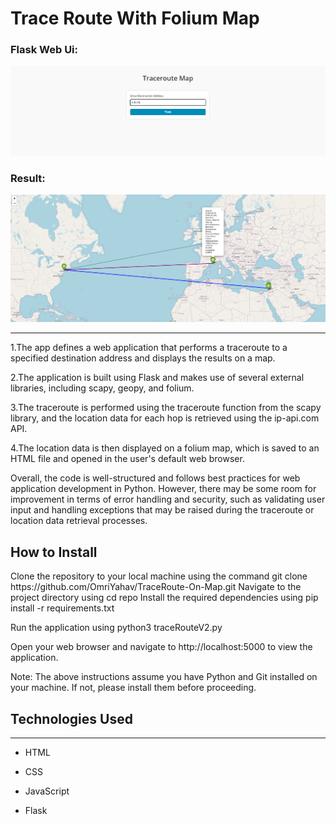 <h1>Trace Route With Folium Map</h1>

<h3>Flask Web Ui:</h3>

![This is an image](img/TraceOnMapPage.PNG)
<h3>Result:</h3>

![This is an image](img/HopsOnMap.PNG)

<hr><p>1.The app defines a web application that performs a traceroute to a specified destination address and displays the results on a map. 

2.The application is built using Flask and makes use of several external libraries, including scapy, geopy, and folium. 

3.The traceroute is performed using the traceroute function from the scapy library, and the location data for each hop is retrieved using the ip-api.com API. 

4.The location data is then displayed on a folium map, which is saved to an HTML file and opened in the user's default web browser. 

Overall, the code is well-structured and follows best practices for web application development in Python. However, there may be some room for improvement in terms of error handling and security, such as validating user input and handling exceptions that may be raised during the traceroute or location data retrieval processes.</p>

<h2>How to Install</h2>
Clone the repository to your local machine using the command git clone https://github.com/OmriYahav/TraceRoute-On-Map.git
Navigate to the project directory using cd repo
Install the required dependencies using pip install -r requirements.txt


Run the application using python3 traceRouteV2.py

Open your web browser and navigate to http://localhost:5000 to view the application.

Note: The above instructions assume you have Python and Git installed on your machine.
If not, please install them before proceeding.

<h2>Technologies Used</h2>
<hr><ul>
<li>HTML</li>
</ul><ul>
<li>CSS</li>
</ul><ul>
<li>JavaScript</li>
</ul><ul>
<li>Flask</li>
</ul>